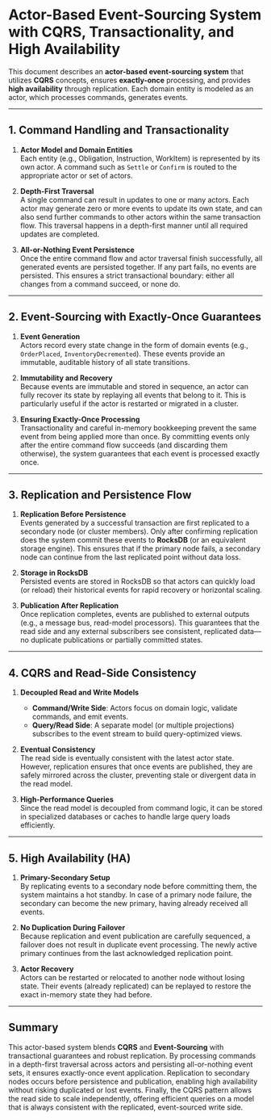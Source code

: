 # Actor-Based Event-Sourcing System with CQRS, Transactionality, and High Availability

This document describes an **actor-based event-sourcing system** that utilizes **CQRS** concepts, ensures **exactly-once** processing, and provides **high availability** through replication. 
Each domain entity is modeled as an actor, which processes commands, generates events.

---

## 1. Command Handling and Transactionality

1. **Actor Model and Domain Entities**  
   Each entity (e.g., Obligation, Instruction, WorkItem) is represented by its own actor. A command such as `Settle` or `Confirm` is routed to the appropriate actor or set of actors.

2. **Depth-First Traversal**  
   A single command can result in updates to one or many actors. Each actor may generate zero or more events to update its own state, and can also send further commands to other actors within the same transaction flow. This traversal happens in a depth-first manner until all required updates are completed.

3. **All-or-Nothing Event Persistence**  
   Once the entire command flow and actor traversal finish successfully, all generated events are persisted together. If any part fails, no events are persisted. This ensures a strict transactional boundary: either all changes from a command succeed, or none do.

---

## 2. Event-Sourcing with Exactly-Once Guarantees

1. **Event Generation**  
   Actors record every state change in the form of domain events (e.g., `OrderPlaced`, `InventoryDecremented`). These events provide an immutable, auditable history of all state transitions.

2. **Immutability and Recovery**  
   Because events are immutable and stored in sequence, an actor can fully recover its state by replaying all events that belong to it. This is particularly useful if the actor is restarted or migrated in a cluster.

3. **Ensuring Exactly-Once Processing**  
   Transactionality and careful in-memory bookkeeping prevent the same event from being applied more than once. By committing events only after the entire command flow succeeds (and discarding them otherwise), the system guarantees that each event is processed exactly once.

---

## 3. Replication and Persistence Flow

1. **Replication Before Persistence**  
   Events generated by a successful transaction are first replicated to a secondary node (or cluster members). Only after confirming replication does the system commit these events to **RocksDB** (or an equivalent storage engine). This ensures that if the primary node fails, a secondary node can continue from the last replicated point without data loss.

2. **Storage in RocksDB**  
   Persisted events are stored in RocksDB so that actors can quickly load (or reload) their historical events for rapid recovery or horizontal scaling.

3. **Publication After Replication**  
   Once replication completes, events are published to external outputs (e.g., a message bus, read-model processors). This guarantees that the read side and any external subscribers see consistent, replicated data—no duplicate publications or partially committed states.

---

## 4. CQRS and Read-Side Consistency

1. **Decoupled Read and Write Models**  
   - **Command/Write Side**: Actors focus on domain logic, validate commands, and emit events.  
   - **Query/Read Side**: A separate model (or multiple projections) subscribes to the event stream to build query-optimized views.

2. **Eventual Consistency**  
   The read side is eventually consistent with the latest actor state. However, replication ensures that once events are published, they are safely mirrored across the cluster, preventing stale or divergent data in the read model.

3. **High-Performance Queries**  
   Since the read model is decoupled from command logic, it can be stored in specialized databases or caches to handle large query loads efficiently.

---

## 5. High Availability (HA)

1. **Primary-Secondary Setup**  
   By replicating events to a secondary node before committing them, the system maintains a hot standby. In case of a primary node failure, the secondary can become the new primary, having already received all events.

2. **No Duplication During Failover**  
   Because replication and event publication are carefully sequenced, a failover does not result in duplicate event processing. The newly active primary continues from the last acknowledged replication point.

3. **Actor Recovery**  
   Actors can be restarted or relocated to another node without losing state. Their events (already replicated) can be replayed to restore the exact in-memory state they had before.

---

## Summary

This actor-based system blends **CQRS** and **Event-Sourcing** with transactional guarantees and robust replication. By processing commands in a depth-first traversal across actors and persisting all-or-nothing event sets, it ensures exactly-once event application. Replication to secondary nodes occurs before persistence and publication, enabling high availability without risking duplicated or lost events. Finally, the CQRS pattern allows the read side to scale independently, offering efficient queries on a model that is always consistent with the replicated, event-sourced write side.
